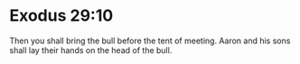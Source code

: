 # Exodus 29:10

Then you shall bring the bull before the tent of meeting. Aaron and his sons shall lay their hands on the head of the bull.
